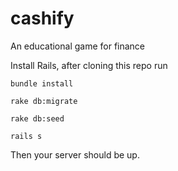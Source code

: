 cashify
=======

An educational game for finance

Install Rails, after cloning this repo run

    bundle install

    rake db:migrate

    rake db:seed

    rails s

Then your server should be up.

